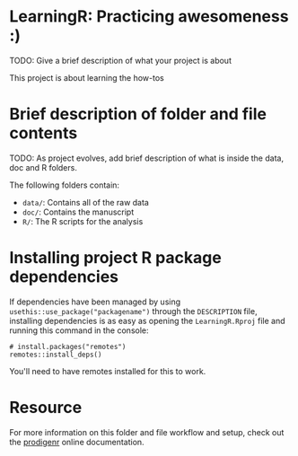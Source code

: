 # LearningR: Practicing awesomeness :)

TODO: Give a brief description of what your project is about

This project is about learning the how-tos 

# Brief description of folder and file contents

TODO: As project evolves, add brief description of what is inside the data, doc and R folders.

The following folders contain:

- `data/`: Contains all of the raw data
- `doc/`: Contains the manuscript 
- `R/`: The R scripts for the analysis

# Installing project R package dependencies

If dependencies have been managed by using `usethis::use_package("packagename")`
through the `DESCRIPTION` file, installing dependencies is as easy as opening the
`LearningR.Rproj` file and running this command in the console:

    # install.packages("remotes")
    remotes::install_deps()

You'll need to have remotes installed for this to work.

# Resource

For more information on this folder and file workflow and setup, check
out the [prodigenr](https://rostools.github.io/prodigenr) online
documentation.
